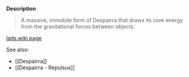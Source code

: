 **Description**
> A massive, immobile form of Despairra that draws its core energy from the gravitational forces between objects.

[lads.wiki page](https://lads.wiki/wiki/Despairra:_Gravitas)

See also:
* [[Despairra]]
* [[Despairra - Repulsus]]
